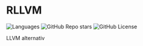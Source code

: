 # RLLVM
![Languages](https://img.shields.io/github/languages/top/Toni-Graphics/rllvm?logo=rust)
![GitHub Repo stars](https://img.shields.io/github/stars/Toni-Graphics/rllvm?style=flat)
![GitHub License](https://img.shields.io/github/license/Toni-Graphics/rllvm)


LLVM alternativ
